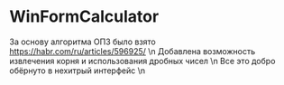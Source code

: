 # WinFormCalculator
За основу алгоритма ОПЗ было взято https://habr.com/ru/articles/596925/ \n
Добавлена возможность извлечения корня и использования дробных чисел \n
Все это добро обёрнуто в нехитрый интерфейс \n
